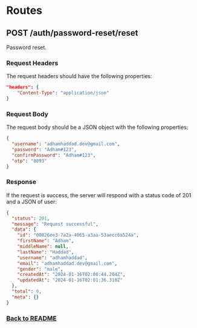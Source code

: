 # Routes

## POST /auth/password-reset/reset

Password reset.

### Request Headers

The request headers should have the following properties:

```json
"headers": {
    "Content-Type": "application/json"
}
```

### Request Body

The request body should be a JSON object with the following properties:

```json
{
  "username": "adhamhaddad.dev@gmail.com",
  "password": "Adham#123",
  "confirmPassword": "Adham#123",
  "otp": "8093"
}
```

### Response

If the request is success, the server will respond with a status code of 201 and a JSON of user:

```json
{
  "status": 201,
  "message": "Request successful",
  "data": {
    "id": "00826ee3-7a2a-4065-a3aa-53aecc6a524a",
    "firstName": "Adham",
    "middleName": null,
    "lastName": "Haddad",
    "username": "adhamhaddad",
    "email": "adhamhaddad.dev@gmail.com",
    "gender": "male",
    "createdAt": "2024-01-16T02:00:44.204Z",
    "updatedAt": "2024-01-16T02:01:36.310Z"
  },
  "total": 0,
  "meta": {}
}
```

### [Back to README](/api-endponits.md#user-auth)
